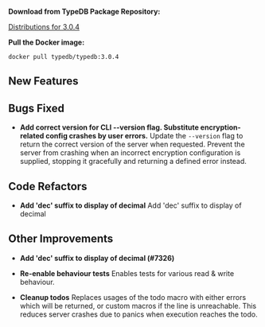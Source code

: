 **Download from TypeDB Package Repository:**

[Distributions for 3.0.4](https://cloudsmith.io/~typedb/repos/public-release/packages/?q=name%3A%5Etypedb-all+version%3A3.0.4)

**Pull the Docker image:**

```docker pull typedb/typedb:3.0.4```


## New Features


## Bugs Fixed
- **Add correct version for CLI --version flag. Substitute encryption-related config crashes by user errors.**
  Update the `--version` flag to return the correct version of the server when requested. 
  Prevent the server from crashing when an incorrect encryption configuration is supplied, stopping it gracefully and returning a defined error instead.
  
  

## Code Refactors
- **Add 'dec' suffix to display of decimal**
  Add 'dec' suffix to display of decimal
  
  

## Other Improvements
- **Add 'dec' suffix to display of decimal (#7326)**

- **Re-enable behaviour tests**
  Enables tests for various read & write behaviour.  
  

- **Cleanup todos**
  Replaces usages of the todo macro with either errors which will be returned, or custom macros if the line is unreachable. This reduces server crashes due to panics when execution reaches the todo.
  
  
    
